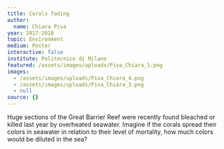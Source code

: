 ```yaml
---
title: Corals fading
author:
  name: Chiara Piva
year: 2017-2018
topic: Environment
medium: Poster
interactive: false
institute: Politecnico di Milano
featured: /assets/images/uploads/Piva_Chiara_1.png
images:
  - /assets/images/uploads/Piva_Chiara_4.png
  - /assets/images/uploads/Piva_Chiara_3.png
  - null
source: {}
---
```

Huge sections of the Great Barrier Reef were recently found bleached or killed last year by overheated seawater. Imagine if the corals spread their colors in seawater in relation to their level of mortality, how much colors would be diluted in the sea?
